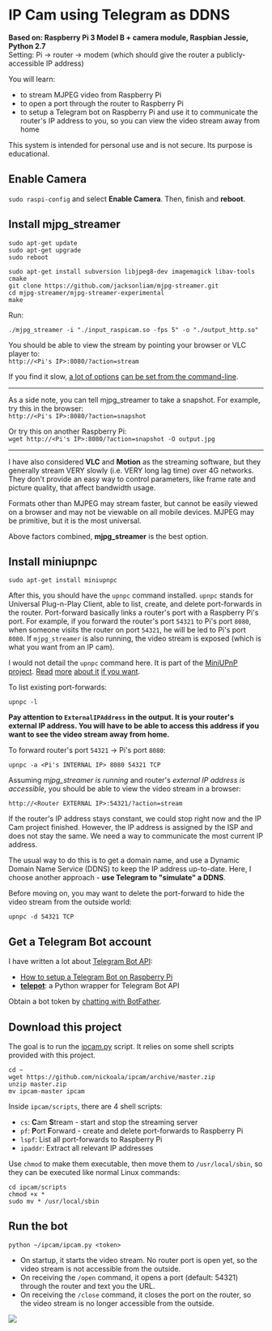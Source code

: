 # IP Cam using Telegram as DDNS

**Based on: Raspberry Pi 3 Model B + camera module, Raspbian Jessie, Python 2.7**  
Setting: Pi → router → modem (which should give the router a publicly-accessible IP address)

You will learn:
- to stream MJPEG video from Raspberry Pi
- to open a port through the router to Raspberry Pi
- to setup a Telegram bot on Raspberry Pi and use it to communicate the router's IP address to you, so you can view the video stream away from home

This system is intended for personal use and is not secure. Its purpose is educational.

## Enable Camera

`sudo raspi-config` and select **Enable Camera**. Then, finish and **reboot**.

## Install mjpg_streamer

```
sudo apt-get update
sudo apt-get upgrade
sudo reboot
```
```
sudo apt-get install subversion libjpeg8-dev imagemagick libav-tools cmake
git clone https://github.com/jacksonliam/mjpg-streamer.git
cd mjpg-streamer/mjpg-streamer-experimental
make
```

Run:
```
./mjpg_streamer -i "./input_raspicam.so -fps 5" -o "./output_http.so"
```

You should be able to view the stream by pointing your browser or VLC player to:  
`http://<Pi's IP>:8080/?action=stream`

If you find it slow, [a lot of options](https://github.com/foosel/OctoPrint/wiki/MJPG-Streamer-configuration) [can be set from the command-line](http://skillfulness.blogspot.hk/2010/03/mjpg-streamer-documentation.html).

-----
As a side note, you can tell mjpg_streamer to take a snapshot. For example, try this in the browser:  
`http://<Pi's IP>:8080/?action=snapshot`

Or try this on another Raspberry Pi:  
`wget http://<Pi's IP>:8080/?action=snapshot -O output.jpg`

-----
I have also considered **VLC** and **Motion** as the streaming software, but they generally stream VERY slowly (i.e. VERY long lag time) over 4G networks. They don't provide an easy way to control parameters, like frame rate and picture quality, that affect bandwidth usage.

Formats other than MJPEG may stream faster, but cannot be easily viewed on a browser and may not be viewable on all mobile devices. MJPEG may be primitive, but it is the most universal.

Above factors combined, **mjpg_streamer** is the best option.

## Install miniupnpc

```
sudo apt-get install miniupnpc
```

After this, you should have the `upnpc` command installed. `upnpc` stands for Universal Plug-n-Play Client, able to list, create, and delete port-forwards in the router. Port-forward basically links a router's port with a Raspberry Pi's port. For example, if you forward the router's port `54321` to Pi's port `8080`, when someone visits the router on port `54321`, he will be led to Pi's port `8080`. If `mjpg_streamer` is also running, the video stream is exposed (which is what you want from an IP cam).

I would not detail the `upnpc` command here. It is part of the [MiniUPnP project](http://miniupnp.free.fr/). [Read](http://www.makelinux.com/man/1/U/upnpc) [more](http://superuser.com/questions/192132/how-to-automatically-forward-a-port-from-the-router-to-a-mac-upnp) [about it](https://forum.transmissionbt.com/viewtopic.php?t=15840) [if you want](http://po-ru.com/diary/using-upnp-igd-for-simpler-port-forwarding/).

To list existing port-forwards:

```
upnpc -l
```

**Pay attention to `ExternalIPAddress` in the output. It is your router's external IP address. You will have to be able to access this address if you want to see the video stream away from home.**

To forward router's port `54321` → Pi's port `8080`:

```
upnpc -a <Pi's INTERNAL IP> 8080 54321 TCP
```

Assuming *mjpg_streamer is running* and router's *external IP address is accessible*, you should be able to view the video stream in a browser: 

```
http://<Router EXTERNAL IP>:54321/?action=stream
```

If the router's IP address stays constant, we could stop right now and the IP Cam project finished. However, the IP address is assigned by the ISP and does not stay the same. We need a way to communicate the most current IP address.

The usual way to do this is to get a domain name, and use a Dynamic Domain Name Service (DDNS) to keep the IP address up-to-date. Here, I choose another approach - **use Telegram to "simulate" a DDNS**.

Before moving on, you may want to delete the port-forward to hide the video stream from the outside world:

```
upnpc -d 54321 TCP
```

## Get a Telegram Bot account

I have written a lot about [Telegram Bot API](https://core.telegram.org/bots):

- [How to setup a Telegram Bot on Raspberry Pi](http://www.instructables.com/id/Set-up-Telegram-Bot-on-Raspberry-Pi/)
- **[telepot](https://github.com/nickoala/telepot)**: a Python wrapper for Telegram Bot API

Obtain a bot token by [chatting with BotFather](https://core.telegram.org/bots).

## Download this project

The goal is to run the [ipcam.py](https://github.com/nickoala/ipcam/blob/master/ipcam.py) script. It relies on some shell scripts provided with this project.

```
cd ~
wget https://github.com/nickoala/ipcam/archive/master.zip
unzip master.zip
mv ipcam-master ipcam
```

Inside `ipcam/scripts`, there are 4 shell scripts:

- `cs`: **C**am **S**tream - start and stop the streaming server
- `pf`: **P**ort **F**orward - create and delete port-forwards to Raspberry Pi
- `lspf`: List all port-forwards to Raspberry Pi
- `ipaddr`: Extract all relevant IP addresses

Use `chmod` to make them executable, then move them to `/usr/local/sbin`, so they can be executed like normal Linux commands:

```
cd ipcam/scripts
chmod +x *
sudo mv * /usr/local/sbin
```

## Run the bot

```
python ~/ipcam/ipcam.py <token>
```

- On startup, it starts the video stream. No router port is open yet, so the video stream is not accessible from the outside.
- On receiving the `/open` command, it opens a port (default: 54321) through the router and text you the URL.
- On receiving the `/close` command, it closes the port on the router, so the video stream is no longer accessible from the outside.

![](https://github.com/nickoala/ipcam/blob/master/images/ipcam.png?raw=true)
